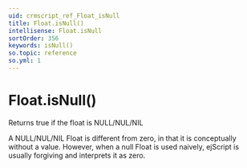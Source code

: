 ```yaml
---
uid: crmscript_ref_Float_isNull
title: Float.isNull()
intellisense: Float.isNull
sortOrder: 356
keywords: isNull()
so.topic: reference
so.yml: 1
---
```


# Float.isNull()

Returns true if the float is NULL/NUL/NIL

A NULL/NUL/NIL Float is different from zero, in that it is conceptually without a value. However, when a null Float is used naively, ejScript is usually forgiving and interprets it as zero.
